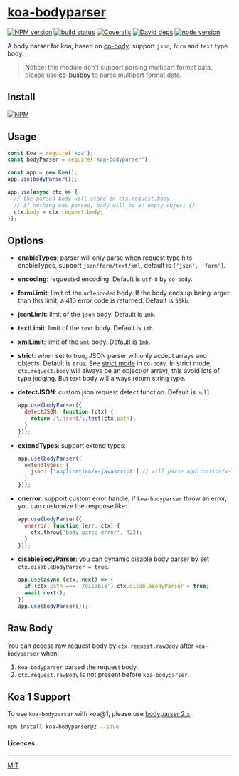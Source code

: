 # [**koa-bodyparser**](https://github.com/koajs/bodyparser)

[![NPM version][npm-image]][npm-url]
[![build status][travis-image]][travis-url]
[![Coveralls][coveralls-image]][coveralls-url]
[![David deps][david-image]][david-url]
[![node version][node-image]][node-url]

[npm-image]: https://img.shields.io/npm/v/koa-bodyparser.svg?style=flat-square

[npm-url]: https://npmjs.com/package/koa-bodyparser

[travis-image]: https://img.shields.io/travis/koajs/bodyparser.svg?style=flat-square

[travis-url]: https://travis-ci.org/koajs/bodyparser

[coveralls-image]: https://img.shields.io/coveralls/koajs/bodyparser.svg?style=flat-square

[coveralls-url]: https://coveralls.io/r/koajs/bodyparser?branch=master

[david-image]: https://img.shields.io/david/koajs/bodyparser.svg?style=flat-square

[david-url]: https://david-dm.org/koajs/bodyparser

[node-image]: https://img.shields.io/badge/node.js-%3E=_8-green.svg?style=flat-square

[node-url]: http://nodejs.org/download/

A body parser for koa, based on [co-body](https://github.com/tj/co-body). support `json`, `form` and `text` type body.

> Notice: this module don't support parsing multipart format data, please
> use [co-busboy](https://github.com/cojs/busboy) to parse multipart format data.

## Install

[![NPM](https://nodei.co/npm/koa-bodyparser.png?downloads=true)](https://nodei.co/npm/koa-bodyparser/)

## Usage

```js
const Koa = require('koa');
const bodyParser = require('koa-bodyparser');

const app = new Koa();
app.use(bodyParser());

app.use(async ctx => {
  // the parsed body will store in ctx.request.body
  // if nothing was parsed, body will be an empty object {}
  ctx.body = ctx.request.body;
});
```

## Options

* **enableTypes**: parser will only parse when request type hits enableTypes, support `json/form/text/xml`, default
  is `['json', 'form']`.
* **encoding**: requested encoding. Default is `utf-8` by `co-body`.
* **formLimit**: limit of the `urlencoded` body. If the body ends up being larger than this limit, a 413 error code is
  returned. Default is `56kb`.
* **jsonLimit**: limit of the `json` body. Default is `1mb`.
* **textLimit**: limit of the `text` body. Default is `1mb`.
* **xmlLimit**: limit of the `xml` body. Default is `1mb`.
* **strict**: when set to true, JSON parser will only accept arrays and objects. Default is `true`.
  See [strict mode](https://github.com/cojs/co-body#options) in `co-body`. In strict mode, `ctx.request.body` will
  always be an object(or array), this avoid lots of type judging. But text body will always return string type.
* **detectJSON**: custom json request detect function. Default is `null`.

  ```js
  app.use(bodyParser({
    detectJSON: function (ctx) {
      return /\.json$/i.test(ctx.path);
    }
  }));
  ```

* **extendTypes**: support extend types:

  ```js
  app.use(bodyParser({
    extendTypes: {
      json: ['application/x-javascript'] // will parse application/x-javascript type body as a JSON string
    }
  }));
  ```

* **onerror**: support custom error handle, if `koa-bodyparser` throw an error, you can customize the response like:

  ```js
  app.use(bodyParser({
    onerror: function (err, ctx) {
      ctx.throw('body parse error', 422);
    }
  }));
  ```

* **disableBodyParser**: you can dynamic disable body parser by set `ctx.disableBodyParser = true`.

  ```js
  app.use(async (ctx, next) => {
    if (ctx.path === '/disable') ctx.disableBodyParser = true;
    await next();
  });
  app.use(bodyParser());
  ```

## Raw Body

You can access raw request body by `ctx.request.rawBody` after `koa-bodyparser` when:

1. `koa-bodyparser` parsed the request body.
2. `ctx.request.rawBody` is not present before `koa-bodyparser`.

## Koa 1 Support

To use `koa-bodyparser` with koa@1, please use [bodyparser 2.x](https://github.com/koajs/bodyparser/tree/2.x).

```bash
npm install koa-bodyparser@2 --save
```

#### Licences
---
[MIT](LICENSE)
